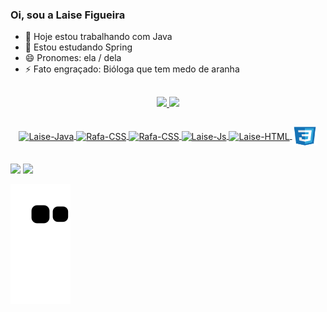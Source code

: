 ### Oi, sou a Laise Figueira 

- 🔭 Hoje estou trabalhando com Java
- 🌱 Estou estudando Spring
- 😄 Pronomes: ela / dela
- ⚡ Fato engraçado: Bióloga que tem medo de aranha

##


<div align="center">
  <a href="https://github.com/Laisefig">
  <img height="150em" src="https://github-readme-stats.vercel.app/api?username=Laisefig&show_icons=true&theme=dark&include_all_commits=true&count_private=true"/>
  <img height="150em" src="https://github-readme-stats.vercel.app/api/top-langs/?username=Laisefig&layout=compact&langs_count=7&theme=dark"/>
</div>
  
  ##

  <div align="center">  
  <img align="center" alt="Laise-Java " height="30" width="40" src="https://cdn.jsdelivr.net/gh/devicons/devicon/icons/java/java-original.svg">
  <img align="center" alt="Rafa-CSS" height="30" width="40" src="https://cdn.jsdelivr.net/gh/devicons/devicon/icons/mysql/mysql-original-wordmark.svg"> 
  <img align="center" alt="Rafa-CSS" height="30" width="40" src="https://cdn.jsdelivr.net/gh/devicons/devicon/icons/spring/spring-original.svg">
  <img align="center" alt="Laise-Js" height="30" width="40" src="https://cdn.jsdelivr.net/gh/devicons/devicon/icons/javascript/javascript-original.svg">
  <img align="center" alt="Laise-HTML" height="30" width="40" src="https://cdn.jsdelivr.net/gh/devicons/devicon/icons/html5/html5-original.svg">
  <img align="center" alt="Rafa-CSS" height="30" width="40" src="https://raw.githubusercontent.com/devicons/devicon/master/icons/css3/css3-original.svg">
  
 
  </div>  
  
  ##
  
<div>  
 <a href = "mailto:laise.of@gmail.com"><img src="https://img.shields.io/badge/Gmail-D14836?style=for-the-badge&logo=gmail&logoColor=white" target="_blank"></a>
  <a href="https://www.linkedin.com/in/laise-figueira" target="_blank"><img src="https://img.shields.io/badge/-LinkedIn-%230077B5?style=for-the-badge&logo=linkedin&logoColor=white" target="_blank"></a> 
  </div>   
  
 ![snake gif](https://github.com/Laisefig/Laisefig/blob/output/github-contribution-grid-snake.svg)

    
